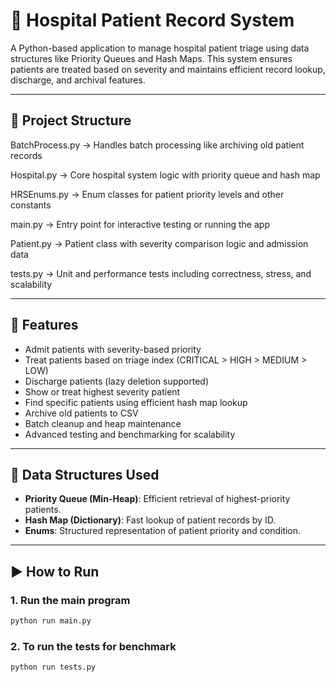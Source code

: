 # 🏥 Hospital Patient Record System

A Python-based application to manage hospital patient triage using data structures like Priority Queues and Hash Maps. This system ensures patients are treated based on severity and maintains efficient record lookup, discharge, and archival features.

---

## 📁 Project Structure

BatchProcess.py → Handles batch processing like archiving old patient records

Hospital.py → Core hospital system logic with priority queue and hash map

HRSEnums.py → Enum classes for patient priority levels and other constants

main.py → Entry point for interactive testing or running the app

Patient.py → Patient class with severity comparison logic and admission data

tests.py → Unit and performance tests including correctness, stress, and scalability


---

## 🔧 Features

- Admit patients with severity-based priority
- Treat patients based on triage index (CRITICAL > HIGH > MEDIUM > LOW)
- Discharge patients (lazy deletion supported)
- Show or treat highest severity patient
- Find specific patients using efficient hash map lookup
- Archive old patients to CSV
- Batch cleanup and heap maintenance
- Advanced testing and benchmarking for scalability

---

## 🧠 Data Structures Used

- **Priority Queue (Min-Heap)**: Efficient retrieval of highest-priority patients.
- **Hash Map (Dictionary)**: Fast lookup of patient records by ID.
- **Enums**: Structured representation of patient priority and condition.

---

## ▶️ How to Run

### 1. Run the main program
```bash
python run main.py
```

### 2. To run the tests for benchmark
```bash
python run tests.py
```


